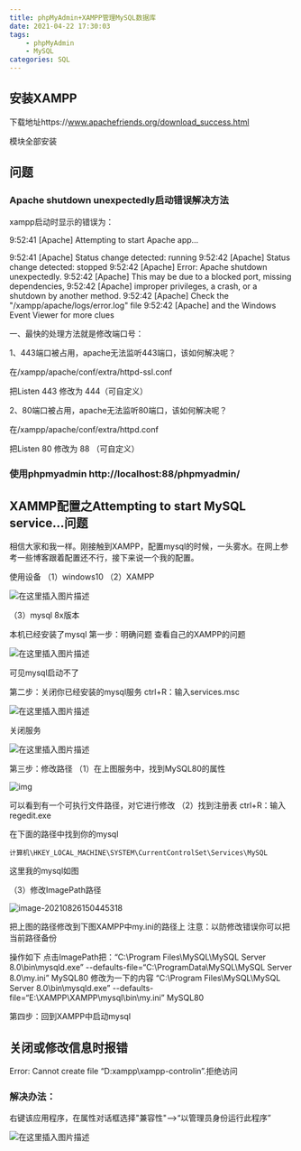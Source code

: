 ```yaml
---
title: phpMyAdmin+XAMPP管理MySQL数据库
date: 2021-04-22 17:30:03
tags:
	- phpMyAdmin
	- MySQL
categories: SQL
---
```




## 安装XAMPP

下载地址https://www.apachefriends.org/download_success.html

模块全部安装

## 问题
### Apache shutdown unexpectedly启动错误解决方法

xampp启动时显示的错误为：

9:52:41  [Apache]  Attempting to start Apache app...

9:52:41  [Apache]  Status change detected: running
9:52:42  [Apache] Status change detected: stopped
9:52:42  [Apache] Error: Apache shutdown unexpectedly.
9:52:42  [Apache] This may be due to a blocked port, missing dependencies, 
9:52:42  [Apache] improper privileges, a crash, or a shutdown by another method.
9:52:42  [Apache] Check the "/xampp/apache/logs/error.log" file
9:52:42  [Apache]  and the Windows Event Viewer for more clues

一、最快的处理方法就是修改端口号：

1、443端口被占用，apache无法监听443端口，该如何解决呢？ 

在/xampp/apache/conf/extra/httpd-ssl.conf 

把Listen 443 修改为 444（可自定义）

2、80端口被占用，apache无法监听80端口，该如何解决呢？ 

在/xampp/apache/conf/extra/httpd.conf 

把Listen 80 修改为 88 （可自定义）

### 使用phpmyadmin http://localhost:88/phpmyadmin/

## XAMMP配置之Attempting to start MySQL service...问题

相信大家和我一样。刚接触到XAMPP，配置mysql的时候，一头雾水。在网上参考一些博客跟着配置还不行，接下来说一个我的配置。

使用设备
（1）windows10
（2）XAMPP

![在这里插入图片描述](https://gitee.com/bitbw/my-gallery/raw/master/img/20210826150603.png)

（3）mysql 8x版本

本机已经安装了mysql
第一步：明确问题
查看自己的XAMPP的问题

![在这里插入图片描述](https://gitee.com/bitbw/my-gallery/raw/master/img/20190727093444445.png)

可见mysql启动不了

第二步：关闭你已经安装的mysql服务
ctrl+R：输入services.msc

![在这里插入图片描述](https://gitee.com/bitbw/my-gallery/raw/master/img/20190727180514111.png)

关闭服务

![在这里插入图片描述](https://gitee.com/bitbw/my-gallery/raw/master/img/20190727180457156.png)

第三步：修改路径
（1）在上图服务中，找到MySQL80的属性

![img](https://gitee.com/bitbw/my-gallery/raw/master/img/20210826150253.png)

可以看到有一个可执行文件路径，对它进行修改
（2）找到注册表
ctrl+R：输入regedit.exe

在下面的路径中找到你的mysql

`计算机\HKEY_LOCAL_MACHINE\SYSTEM\CurrentControlSet\Services\MySQL`

这里我的mysql如图

（3）修改ImagePath路径

![image-20210826150445318](https://gitee.com/bitbw/my-gallery/raw/master/img/20210826150445.png)

把上图的路径修改到下图XAMPP中my.ini的路径上
注意：以防修改错误你可以把当前路径备份

操作如下
点击ImagePath把：“C:\Program Files\MySQL\MySQL Server 8.0\bin\mysqld.exe” --defaults-file=“C:\ProgramData\MySQL\MySQL Server 8.0\my.ini” MySQL80
修改为一下的内容
“C:\Program Files\MySQL\MySQL Server 8.0\bin\mysqld.exe” --defaults-file=“E:\XAMPP\XAMPP\mysql\bin\my.ini” MySQL80

第四步：回到XAMPP中启动mysql


## 关闭或修改信息时报错

Error: Cannot create file “D:xampp\xampp-controlin”.拒绝访问

### 解决办法：
右键该应用程序，在属性对话框选择"兼容性"–>“以管理员身份运行此程序”

![在这里插入图片描述](https://gitee.com/bitbw/my-gallery/raw/master/img/9295a630b3aa4adc87c09ffd991663a9.png)
